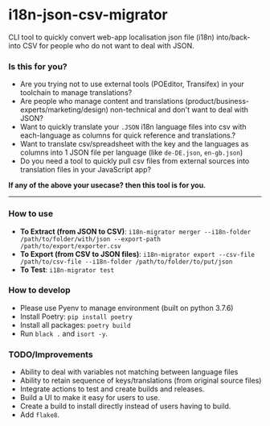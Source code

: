 # i18n-json-csv-migrator
CLI tool to quickly convert web-app localisation json file (i18n) into/back-into CSV for people who do not want to deal with JSON.

### Is this for you?
- Are you trying not to use external tools (POEditor, Transifex) in your toolchain to manage translations?
- Are people who manage content and translations (product/business-experts/marketing/design) non-technical and don't want to deal with JSON?
- Want to quickly translate your `.JSON` i18n language files into csv with each-language as columns for quick reference and translations.?
- Want to translate csv/spreadsheet with the key and the languages as columns into 1 JSON file per language (like `de-DE.json`, `en-gb.json`)
- Do you need a tool to quickly pull csv files from external sources into translation files in your JavaScript app?

**If any of the above your usecase? then this tool is for you.**

---
### How to use
- **To Extract (from JSON to CSV)**: `i18n-migrator merger --i18n-folder /path/to/folder/with/json --export-path /path/to/export/exporter.csv`
- **To Export (from CSV to JSON files)**: `i18n-migrator export --csv-file /path/to/csv-file --i18n-folder /path/to/folder/to/put/json` 
- **To Test**: `i18n-migrator test`

### How to develop
- Please use Pyenv to manage environment (built on python 3.7.6)
- Install Poetry: `pip install poetry`
- Install all packages: `poetry build`
- Run `black .` and `isort -y`.

### TODO/Improvements
- Ability to deal with variables not matching between language files
- Ability to retain sequence of keys/translations (from original source files)
- Integrate actions to test and create builds and releases.
- Build a UI to make it easy for users to use.
- Create a build to install directly instead of users having to build.
- Add `flake8`.
